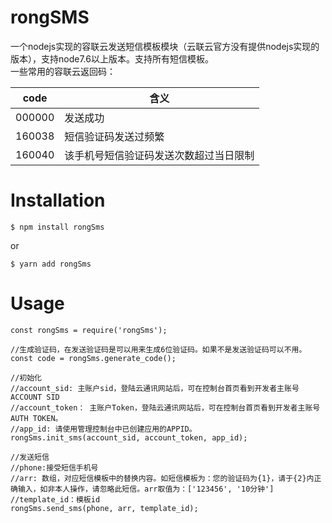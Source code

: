 # rongSMS
一个nodejs实现的容联云发送短信模板模块（云联云官方没有提供nodejs实现的版本），支持node7.6以上版本。支持所有短信模板。<br/>
一些常用的容联云返回码：<br/>

| code  |   含义                              |
|-------|------------------------------------|
|000000  | 发送成功                            |
|160038  | 短信验证码发送过频繁                  |
|160040  | 该手机号短信验证码发送次数超过当日限制   |

# Installation
```
$ npm install rongSms
```
or

```
$ yarn add rongSms
```

# Usage

```
const rongSms = require('rongSms');

//生成验证码，在发送验证码是可以用来生成6位验证码。如果不是发送验证码可以不用。
const code = rongSms.generate_code();

//初始化
//account_sid: 主账户sid，登陆云通讯网站后，可在控制台首页看到开发者主账号ACCOUNT SID
//account_token： 主账户Token，登陆云通讯网站后，可在控制台首页看到开发者主账号AUTH TOKEN。
//app_id: 请使用管理控制台中已创建应用的APPID。
rongSms.init_sms(account_sid, account_token, app_id);

//发送短信
//phone:接受短信手机号
//arr: 数组，对应短信模板中的替换内容。如短信模板为：您的验证码为{1}，请于{2}内正确输入，如非本人操作，请忽略此短信。arr取值为：['123456', '10分钟']
//template_id：模板id
rongSms.send_sms(phone, arr, template_id);

```